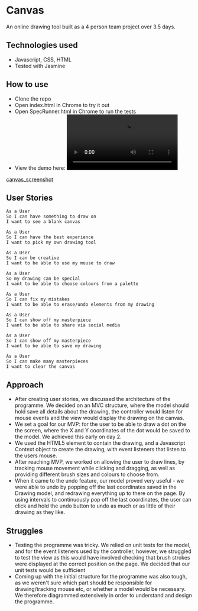 # Canvas

An online drawing tool built as a 4 person team project over 3.5 days.

## Technologies used
- Javascript, CSS, HTML
- Tested with Jasmine

## How to use
- Clone the repo
- Open index.html in Chrome to try it out
- Open SpecRunner.html in Chrome to run the tests
- View the demo here: ![Canvas Demo](https://github.com/FloraHarvey/canvas/img/canvas_demo.mp4)

[canvas_screenshot](http://i65.tinypic.com/21ke0qp.png)

## User Stories

```
As a User
So I can have something to draw on
I want to see a blank canvas
```
```
As a User
So I can have the best experience
I want to pick my own drawing tool
```
```
As a User
So I can be creative
I want to be able to use my mouse to draw
```
```
As a User
So my drawing can be special
I want to be able to choose colours from a palette
```
```
As a User
So I can fix my mistakes
I want to be able to erase/undo elements from my drawing
```
```
As a User
So I can show off my masterpiece
I want to be able to share via social media
```
```
As a User
So I can show off my masterpiece
I want to be able to save my drawing
```
```
As a User
So I can make many masterpieces
I want to clear the canvas
```

## Approach
- After creating user stories, we discussed the architecture of the programme. We decided on an MVC structure, where the model should hold save all details about the drawing, the controller would listen for mouse events and the view would display the drawing on the canvas.
- We set a goal for our MVP: for the user to be able to draw a dot on the the screen, where the X and Y coordinates of the dot would be saved to the model. We achieved this early on day 2.
- We used the HTML5 <canvas> element to contain the drawing, and a Javascript Context object to create the drawing, with event listeners that listen to the users mouse.
- After reaching MVP, we worked on allowing the user to draw lines, by tracking mouse movement while clicking and dragging, as well as providing different brush sizes and colours to choose from.
- When it came to the undo feature, our model proved very useful - we were able to undo by popping off the last coordinates saved in the Drawing model, and redrawing everything up to there on the page. By using intervals to continuously pop off the last coordinates, the user can click and hold the undo button to undo as much or as little of their drawing as they like.

## Struggles
- Testing the programme was tricky. We relied on unit tests for the model, and for the event listeners used by the controller, however, we struggled to test the view as this would have involved checking that brush strokes were displayed at the correct position on the page. We decided that our unit tests would be sufficient
- Coming up with the initial structure for the programme was also tough, as we weren't sure which part should be responsible for drawing/tracking mouse etc, or whether a model would be necessary. We therefore diagrammed extensively in order to understand and design the programme.
